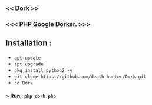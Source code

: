 ### << Dork >>
### <<< PHP Google Dorker. >>> 


## Installation :

* `apt update`
* `apt upgrade`
* `pkg install python2 -y`
* `git clone https://github.com/death-hunter/Dork.git`
* `cd Dork`

#### > Run : `php dork.php`
